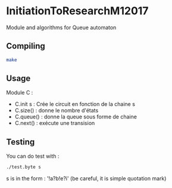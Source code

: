 # InitiationToResearchM12017
Module and algorithms for Queue automaton

## Compiling 

```bash
make
```

## Usage

Module C :

- C.init s : Crée le circuit en fonction de la chaine s
- C.size() : donne le nombre d'états
- C.queue() : donne la queue sous forme de chaine
- C.next() : exécute une transision

## Testing

You can do test with :

```bash
./test.byte s
```

s is in the form : '!a?b!e?i' (be careful, it is simple quotation mark)

